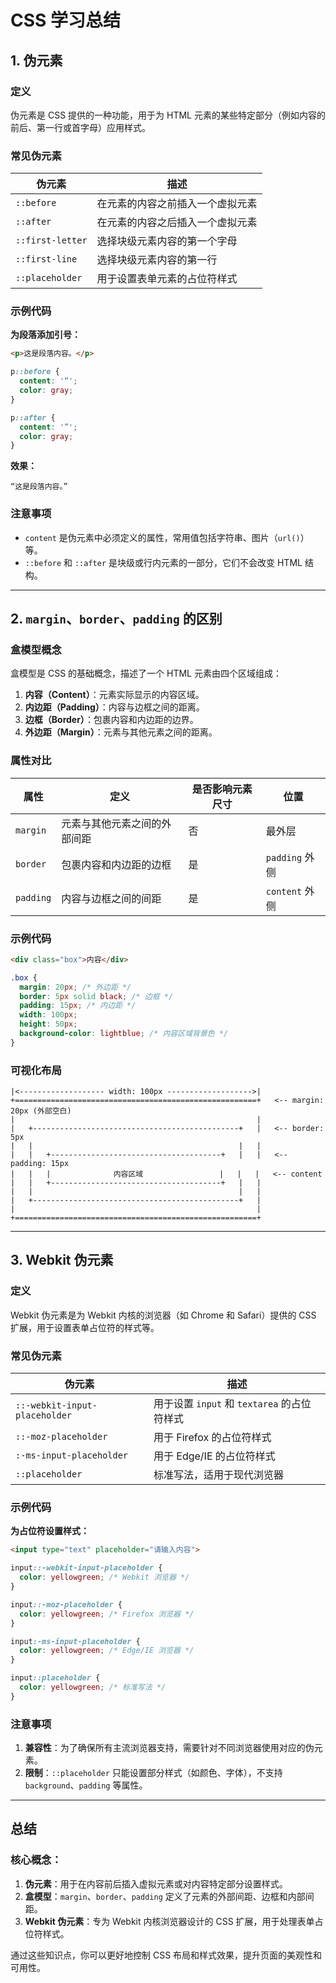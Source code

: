 # CSS 学习总结

## **1. 伪元素**
### **定义**
伪元素是 CSS 提供的一种功能，用于为 HTML 元素的某些特定部分（例如内容的前后、第一行或首字母）应用样式。

### **常见伪元素**
| 伪元素              | 描述                                  |
|---------------------|---------------------------------------|
| `::before`          | 在元素的内容之前插入一个虚拟元素       |
| `::after`           | 在元素的内容之后插入一个虚拟元素       |
| `::first-letter`    | 选择块级元素内容的第一个字母           |
| `::first-line`      | 选择块级元素内容的第一行              |
| `::placeholder`     | 用于设置表单元素的占位符样式          |

### **示例代码**
**为段落添加引号：**
```html
<p>这是段落内容。</p>
```
```css
p::before {
  content: '“';
  color: gray;
}

p::after {
  content: '”';
  color: gray;
}
```
**效果：**
```
“这是段落内容。”
```

### **注意事项**
- `content` 是伪元素中必须定义的属性，常用值包括字符串、图片（`url()`）等。
- `::before` 和 `::after` 是块级或行内元素的一部分，它们不会改变 HTML 结构。

---

## **2. `margin`、`border`、`padding` 的区别**
### **盒模型概念**
盒模型是 CSS 的基础概念，描述了一个 HTML 元素由四个区域组成：

1. **内容（Content）**：元素实际显示的内容区域。
2. **内边距（Padding）**：内容与边框之间的距离。
3. **边框（Border）**：包裹内容和内边距的边界。
4. **外边距（Margin）**：元素与其他元素之间的距离。

### **属性对比**
| 属性         | 定义                                    | 是否影响元素尺寸 | 位置            |
|--------------|---------------------------------------|----------------|-----------------|
| `margin`     | 元素与其他元素之间的外部间距            | 否             | 最外层          |
| `border`     | 包裹内容和内边距的边框                  | 是             | `padding` 外侧  |
| `padding`    | 内容与边框之间的间距                    | 是             | `content` 外侧  |

### **示例代码**
```html
<div class="box">内容</div>
```
```css
.box {
  margin: 20px; /* 外边距 */
  border: 5px solid black; /* 边框 */
  padding: 15px; /* 内边距 */
  width: 100px;
  height: 50px;
  background-color: lightblue; /* 内容区域背景色 */
}
```
### **可视化布局**
```
|<------------------- width: 100px ------------------->|
+======================================================+   <-- margin: 20px (外部空白)
|                                                      |
|   +----------------------------------------------+   |   <-- border: 5px
|   |                                              |   |
|   |   +--------------------------------------+   |   |   <-- padding: 15px
|   |   |              内容区域                 |   |   |   <-- content
|   |   +--------------------------------------+   |   |
|   |                                              |   |
|   +----------------------------------------------+   |
|                                                      |
+======================================================+
```
---

## **3. Webkit 伪元素**
### **定义**
Webkit 伪元素是为 Webkit 内核的浏览器（如 Chrome 和 Safari）提供的 CSS 扩展，用于设置表单占位符的样式等。

### **常见伪元素**
| 伪元素                       | 描述                                    |
|------------------------------|-----------------------------------------|
| `::-webkit-input-placeholder`| 用于设置 `input` 和 `textarea` 的占位符样式 |
| `::-moz-placeholder`         | 用于 Firefox 的占位符样式                |
| `:-ms-input-placeholder`     | 用于 Edge/IE 的占位符样式                |
| `::placeholder`              | 标准写法，适用于现代浏览器               |

### **示例代码**
**为占位符设置样式：**
```html
<input type="text" placeholder="请输入内容">
```
```css
input::-webkit-input-placeholder {
  color: yellowgreen; /* Webkit 浏览器 */
}

input::-moz-placeholder {
  color: yellowgreen; /* Firefox 浏览器 */
}

input:-ms-input-placeholder {
  color: yellowgreen; /* Edge/IE 浏览器 */
}

input::placeholder {
  color: yellowgreen; /* 标准写法 */
}
```

### **注意事项**
1. **兼容性**：为了确保所有主流浏览器支持，需要针对不同浏览器使用对应的伪元素。
2. **限制**：`::placeholder` 只能设置部分样式（如颜色、字体），不支持 `background`、`padding` 等属性。

---

## **总结**
### **核心概念：**
1. **伪元素**：用于在内容前后插入虚拟元素或对内容特定部分设置样式。
2. **盒模型**：`margin`、`border`、`padding` 定义了元素的外部间距、边框和内部间距。
3. **Webkit 伪元素**：专为 Webkit 内核浏览器设计的 CSS 扩展，用于处理表单占位符样式。

通过这些知识点，你可以更好地控制 CSS 布局和样式效果，提升页面的美观性和可用性。
